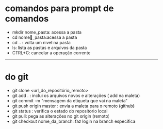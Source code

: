 ﻿# comandos para prompt de comandos

- mkdir nome_pasta: acessa a pasta
- cd nome_pasta:acessa a pasta
- cd .. : volta um nivel na pasta
- ls: lista as pastas e arquivos da pasta
- CTRL+C: cancelar a operação corrente

----

# do git
- git clone <url_do_repositório_remoto>
- git add . : inclui os arquivos novos e alterações ( add na maleta)
- git commit -m "mensagem da etiqueta que vai na maleta"
- git push origin master : envia a maleta para o remoto (github)
- git status : verifica o estado do repositorio local
- git pull: pega as alterações no git origin (remoto)
- git checkout nome_da_branch: faz login na branch especifica

